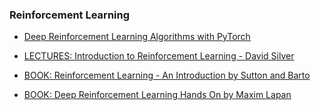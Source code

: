 ### Reinforcement Learning

- [Deep Reinforcement Learning Algorithms with PyTorch](https://github.com/p-christ/Deep-Reinforcement-Learning-Algorithms-with-PyTorch)

- [LECTURES: Introduction to Reinforcement Learning - David Silver](https://www.davidsilver.uk/teaching/)

- [BOOK: Reinforcement Learning - An Introduction by Sutton and Barto](https://drive.google.com/open?id=1lsBhr8H_PVnyidewtqduvV4b8wcsnAiH)

- [BOOK: Deep Reinforcement Learning Hands On by Maxim Lapan](https://drive.google.com/open?id=1YJUTUsDy2jQ_du-eoExQkk0miCT2NPRm)
